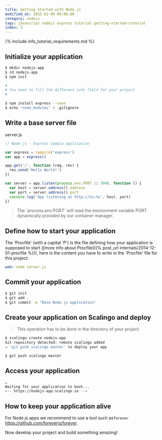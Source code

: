 ```yaml
---
title: Getting Started with Node.js
modified_at: 2015-02-09 00:00:00
category: nodejs
tags: javascript nodejs express tutorial getting-started-tutorial
index: 3
---
```


{% include info_tutorial_requirements.md %}

## Initialize your application

```bash
$ mkdir nodejs-app
$ cd nodejs-app
$ npm init

#
# You need to fill the different info field for your project
#

$ npm install express --save
$ echo "node_modules" > .gitignore
```

## Write a base server file

server.js

```js
// Node.js - Express Sample application

var express = require('express')
var app = express()

app.get('/', function (req, res) {
  res.send('Hello World!')
})

var server = app.listen(process.env.PORT || 3000, function () {
  var host = server.address().address
  var port = server.address().port
  console.log('App listening at http://%s:%s', host, port)
})
```

<blockquote class="bg-info">
  The `process.env.PORT` will read the environment variable PORT dynamically provided by our container manager.
</blockquote>

## Define how to start your application

The 'Procfile' (with a capital 'P') is the file defining how your application is supposed to start ([more info about Procfile]({% post_url internals/2014-12-01-procfile %})), here is the content you have to write in the 'Procfile' file for this project:

```yaml
web: node server.js
```

## Commit your application

```bash
$ git init
$ git add .
$ git commit -m "Base Node.js application"
```

## Create your application on Scalingo and deploy

> This operation has to be done in the directory of your project.

```bash
$ scalingo create nodejs-app
Git repository detected: remote scalingo added
→ 'git push scalingo master' to deploy your app

$ git push scalingo master
```

## Access your application

```bash
…
Waiting for your application to boot...
<-- https://nodejs-app.scalingo.io -->
```

## How to keep your application alive

For Node.js apps we recommend to use a tool such as ​`forever`​ https://github.com/foreverjs/forever.


Now develop your project and build something amazing!
